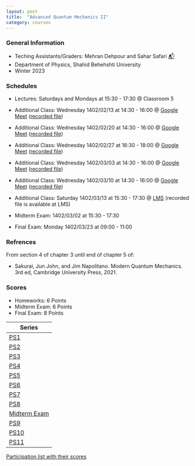 ```yaml
---
layout: post
title:  "Advanced Quantum Mechanics II"
category: courses
---
```


### General Information
+ Teching Assistants/Graders: Mehran Dehpour and Sahar Safari [📬][sahar_mail]
+ Department of Physics, Shahid Behehshti University
+ Winter 2023

### Schedules
+ Lectures: Saturdays and Mondays at 15:30 - 17:30 @ Classroom 5

+ Additional Class: Wednesday 1402/02/13 at 14:30 - 16:00 @ [Google Meet][gmeet] ([recorded file][a1])
+ Additional Class: Wednesday 1402/02/20 at 14:30 - 16:00 @ [Google Meet][gmeet] ([recorded file][a2])
+ Additional Class: Wednesday 1402/02/27 at 16:30 - 18:00 @ [Google Meet][gmeet] ([recorded file][a3])
+ Additional Class: Wednesday 1402/03/03 at 14:30 - 16:00 @ [Google Meet][gmeet] ([recorded file][a4])
+ Additional Class: Wednesday 1402/03/10 at 14:30 - 16:00 @ [Google Meet][gmeet] ([recorded file][a5])
+ Additional Class: Saturday 1402/03/13 at 15:30 - 17:30 @ [LMS][LMS] (recorded file is available at LMS)

+ Midterm Exam: 1402/03/02 at 15:30 - 17:30
+ Final Exam: Monday 1402/03/23 at 09:00 - 11:00

### Refrences
From section 4 of chapter 3 until end of chapter 5 of:
+ Sakurai, Jun John, and Jim Napolitano. Modern Quantum Mechanics. 3rd ed, Cambridge University Press, 2021.

### Scores
+ Homeworks: 6 Points
+ Midterm Exam: 6 Points
+ Final Exam: 8 Points

|Series                        |
|------------------------------|
|[PS1][1]|[Solutions][S1]      |
|[PS2][2]|[Solutions][S2]      |
|[PS3][3]|[Solutions][S3]      |
|[PS4][4]|[Solutions][S4]      |
|[PS5][5]|[Solutions][S5]      |
|[PS6][6]|[Solutions][S6]      |
|[PS7][7]|[Solutions][S7]      |
|[PS8][8]|[Solutions][S8]      |
|[Midterm Exam][M]|     |
|[PS9][9]|[Solutions][S9]      |
|[PS10][10]|      |
|[PS11][11]|[Solutions][S11]      |

[Participation list with their scores][parti]

[sahar_mail]:    mailto:shr.safari@mail.sbu.ac.ir
[gousheh_mail]:  mailto:ss-gousheh@sbu.ac.ir
[parti]: https://dehpour.github.io/2023-02-05-advanced-quantum-ii/Participation.pdf
[1]: http://dehpour.github.io/2023-02-05-advanced-quantum-ii/PS1.pdf
[S1]: http://dehpour.github.io/2023-02-05-advanced-quantum-ii/S1.pdf
[2]: http://dehpour.github.io/2023-02-05-advanced-quantum-ii/PS2.pdf
[S2]: http://dehpour.github.io/2023-02-05-advanced-quantum-ii/S2.pdf
[3]: http://dehpour.github.io/2023-02-05-advanced-quantum-ii/PS3.pdf
[S3]: http://dehpour.github.io/2023-02-05-advanced-quantum-ii/S3.pdf
[4]: http://dehpour.github.io/2023-02-05-advanced-quantum-ii/PS4.pdf
[S4]: http://dehpour.github.io/2023-02-05-advanced-quantum-ii/S4.pdf
[5]: http://dehpour.github.io/2023-02-05-advanced-quantum-ii/PS5.pdf
[S5]: http://dehpour.github.io/2023-02-05-advanced-quantum-ii/S5.pdf
[6]: http://dehpour.github.io/2023-02-05-advanced-quantum-ii/PS6.pdf
[S6]: http://dehpour.github.io/2023-02-05-advanced-quantum-ii/S6.pdf
[7]: http://dehpour.github.io/2023-02-05-advanced-quantum-ii/PS7.pdf
[S7]: http://dehpour.github.io/2023-02-05-advanced-quantum-ii/S7.pdf
[8]: http://dehpour.github.io/2023-02-05-advanced-quantum-ii/PS8.pdf
[S8]: http://dehpour.github.io/2023-02-05-advanced-quantum-ii/S8.pdf
[9]: http://dehpour.github.io/2023-02-05-advanced-quantum-ii/PS9.pdf
[S9]: http://dehpour.github.io/2023-02-05-advanced-quantum-ii/S9.pdf
[10]: http://dehpour.github.io/2023-02-05-advanced-quantum-ii/PS10.pdf
[S10]: http://dehpour.github.io/2023-02-05-advanced-quantum-ii/S10.pdf
[11]: http://dehpour.github.io/2023-02-05-advanced-quantum-ii/PS11.pdf
[S11]: http://dehpour.github.io/2023-02-05-advanced-quantum-ii/S11.pdf
[M]: http://dehpour.github.io/2023-02-05-advanced-quantum-ii/M.pdf
[gmeet]: https://meet.google.com/ruk-cmwi-aie
[a1]: https://mailsbuacir-my.sharepoint.com/:v:/g/personal/m_dehpour_mail_sbu_ac_ir/EaYGUnq7b01Kten4VRtj3joBTKXFvqJbQdK-LS33c3P4Aw?e=vKZge1
[a2]: https://mailsbuacir-my.sharepoint.com/:v:/g/personal/m_dehpour_mail_sbu_ac_ir/EeYEc47uQKJFhnp27JRp1MoBz3zrODmhnefVrU5UZlVEsw?e=SS5W0l
[a3]: https://mailsbuacir-my.sharepoint.com/:v:/g/personal/m_dehpour_mail_sbu_ac_ir/EUrC374rV9RMq7zvWVjlpNkBuv7J2oqA_loMZDVMkuR4tg?e=Hfj06h
[a4]: https://mailsbuacir-my.sharepoint.com/:v:/g/personal/m_dehpour_mail_sbu_ac_ir/EZayRq1Fa4JIhH7SkDPW9jAB68-ZeKpZTyjeHvMvhOscpA?e=yU6ECw
[a5]: https://mailsbuacir-my.sharepoint.com/:v:/g/personal/m_dehpour_mail_sbu_ac_ir/EctB9K7J3PRIj_28Sr2atxMBAXb61vXQxrG7cu-3l9ZZtQ?e=BNYwuB
[LMS]: http://vu.sbu.ac.ir/
